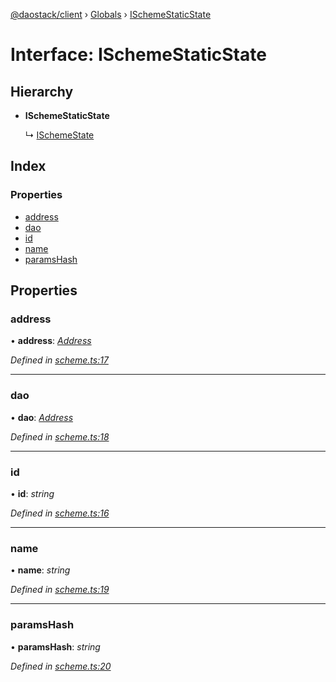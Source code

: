 [@daostack/client](../README.md) › [Globals](../globals.md) › [ISchemeStaticState](ischemestaticstate.md)

# Interface: ISchemeStaticState

## Hierarchy

* **ISchemeStaticState**

  ↳ [ISchemeState](ischemestate.md)

## Index

### Properties

* [address](ischemestaticstate.md#address)
* [dao](ischemestaticstate.md#dao)
* [id](ischemestaticstate.md#id)
* [name](ischemestaticstate.md#name)
* [paramsHash](ischemestaticstate.md#paramshash)

## Properties

###  address

• **address**: *[Address](../globals.md#address)*

*Defined in [scheme.ts:17](https://github.com/daostack/client/blob/77afecd/src/scheme.ts#L17)*

___

###  dao

• **dao**: *[Address](../globals.md#address)*

*Defined in [scheme.ts:18](https://github.com/daostack/client/blob/77afecd/src/scheme.ts#L18)*

___

###  id

• **id**: *string*

*Defined in [scheme.ts:16](https://github.com/daostack/client/blob/77afecd/src/scheme.ts#L16)*

___

###  name

• **name**: *string*

*Defined in [scheme.ts:19](https://github.com/daostack/client/blob/77afecd/src/scheme.ts#L19)*

___

###  paramsHash

• **paramsHash**: *string*

*Defined in [scheme.ts:20](https://github.com/daostack/client/blob/77afecd/src/scheme.ts#L20)*

